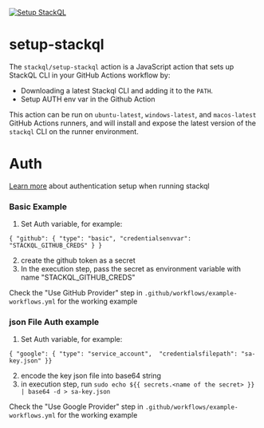 [![Setup StackQL](https://github.com/stackql/setup-stackql/actions/workflows/setup-stackql.yml/badge.svg)](https://github.com/stackql/setup-stackql/actions/workflows/setup-stackql.yml)  

# setup-stackql

The `stackql/setup-stackql` action is a JavaScript action that sets up StackQL CLI in your GitHub Actions workflow by:

- Downloading a latest Stackql CLI and adding it to the `PATH`.
- Setup AUTH env var in the Github Action

This action can be run on `ubuntu-latest`, `windows-latest`, and `macos-latest` GitHub Actions runners, and will install and expose the latest version of the `stackql` CLI on the runner environment.  

# Auth
[Learn more](https://stackql.io/docs/getting-started/authenticating) about authentication setup when running stackql

### Basic Example
1. Set Auth variable, for example:
```
{ "github": { "type": "basic", "credentialsenvvar": "STACKQL_GITHUB_CREDS" } }
```
2. create the github token as a secret
3. In the execution step, pass the secret as environment variable with name "STACKQL_GITHUB_CREDS"

Check the "Use GitHub Provider" step in `.github/workflows/example-workflows.yml` for the working example

### json File Auth example

1. Set Auth variable, for example:
```
{ "google": { "type": "service_account",  "credentialsfilepath": "sa-key.json" }}
```
2. encode the key json file into base64 string
3. in execution step, run `sudo echo ${{ secrets.<name of the secret> }} | base64 -d > sa-key.json`

Check the "Use Google Provider" step in `.github/workflows/example-workflows.yml` for the working example